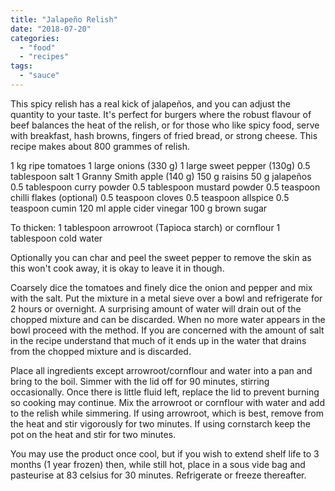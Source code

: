 ```yaml
---
title: "Jalapeño Relish"
date: "2018-07-20"
categories: 
  - "food"
  - "recipes"
tags: 
  - "sauce"
---
```


This spicy relish has a real kick of jalapeños, and you can adjust the quantity to your taste. It's perfect for burgers where the robust flavour of beef balances the heat of the relish, or for those who like spicy food, serve with breakfast, hash browns, fingers of fried bread, or strong cheese. This recipe makes about 800 grammes of relish.

1 kg ripe tomatoes 1 large onions (330 g) 1 large sweet pepper (130g) 0.5 tablespoon salt 1 Granny Smith apple (140 g) 150 g raisins 50 g jalapeños 0.5 tablespoon curry powder 0.5 tablespoon mustard powder 0.5 teaspoon chilli flakes (optional) 0.5 teaspoon cloves 0.5 teaspoon allspice 0.5 teaspoon cumin 120 ml apple cider vinegar 100 g brown sugar

To thicken: 1 tablespoon arrowroot (Tapioca starch) or cornflour 1 tablespoon cold water

Optionally you can char and peel the sweet pepper to remove the skin as this won't cook away, it is okay to leave it in though.

Coarsely dice the tomatoes and finely dice the onion and pepper and mix with the salt. Put the mixture in a metal sieve over a bowl and refrigerate for 2 hours or overnight. A surprising amount of water will drain out of the chopped mixture and can be discarded. When no more water appears in the bowl proceed with the method. If you are concerned with the amount of salt in the recipe understand that much of it ends up in the water that drains from the chopped mixture and is discarded.

Place all ingredients except arrowroot/cornflour and water into a pan and bring to the boil. Simmer with the lid off for 90 minutes, stirring occasionally. Once there is little fluid left, replace the lid to prevent burning so cooking may continue. Mix the arrowroot or cornflour with water and add to the relish while simmering. If using arrowroot, which is best, remove from the heat and stir vigorously for two minutes. If using cornstarch keep the pot on the heat and stir for two minutes.

You may use the product once cool, but if you wish to extend shelf life to 3 months (1 year frozen) then, while still hot, place in a sous vide bag and pasteurise at 83 celsius for 30 minutes. Refrigerate or freeze thereafter.
